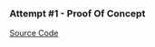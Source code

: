 ### Attempt #1 - Proof Of Concept


[Source Code](https://github.com/michaelmov/morphing-elements-demo/tree/master/attempt-1)